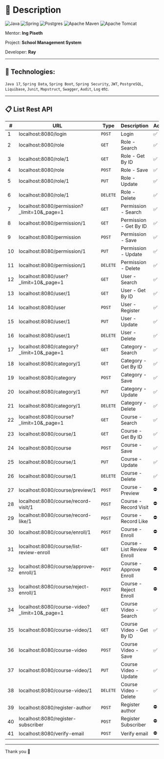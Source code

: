 # 🌱 Description

![Java](https://img.shields.io/badge/java-%23ED8B00.svg?style=for-the-badge&logo=openjdk&logoColor=white)
![Spring](https://img.shields.io/badge/spring-%236DB33F.svg?style=for-the-badge&logo=spring&logoColor=white)
![Postgres](https://img.shields.io/badge/postgres-%23316192.svg?style=for-the-badge&logo=postgresql&logoColor=white)
![Apache Maven](https://img.shields.io/badge/Apache%20Maven-C71A36?style=for-the-badge&logo=Apache%20Maven&logoColor=white)
![Apache Tomcat](https://img.shields.io/badge/apache%20tomcat-%23F8DC75.svg?style=for-the-badge&logo=apache-tomcat&logoColor=black)

Mentor: **Ing Piseth**

Project: **School Management System**

Developer: **Ray**

---

## 🔬 Technologies:
`Java 17`, `Spring Data`, `Spring Boot`, `Spring Security`, `JWT`, `PostgreSQL`, `Liquibase`, `Junit`, `Mapstruct`, `Swagger`, `Audit`, `Log` etc.

---

## 📋 List Rest API

| # | URL | Type | Description | Active |
| - | - | - | - | - |
| 1 | localhost:8080/login | `POST` | Login | ✅ |
| 2 | localhost:8080/role | `GET` | Role  - Search | ✅ |
| 3 | localhost:8080/role/1 | `GET` | Role - Get By ID | ✅ |
| 4 | localhost:8080/role | `POST` | Role - Save | ✅ |
| 5 | localhost:8080/role/1 | `PUT` | Role - Update | ✅ |
| 6 | localhost:8080/role/1 | `DELETE` | Role - Delete | ✅ |
| 7 | localhost:8080/permission?_limit=10&_page=1 | `GET` | Permission  - Search | ✅ |
| 8 | localhost:8080/permission/1 | `GET` | Permission - Get By ID | ✅ |
| 9 | localhost:8080/permission | `POST` | Permission - Save | ✅ |
| 10 | localhost:8080/permission/1 | `PUT` | Permission - Update | ✅ |
| 11 | localhost:8080/permission/1 | `DELETE` | Permission - Delete | ✅ |
| 12 | localhost:8080/user?_limit=10&_page=1 | `GET` | User  - Search | ✅ |
| 13 | localhost:8080/user/1 | `GET` | User - Get By ID | ✅ |
| 14 | localhost:8080/user | `POST` | User - Register | ✅ |
| 15 | localhost:8080/user/1 | `PUT` | User - Update | ✅ |
| 16 | localhost:8080/user/1 | `DELETE` | User - Delete | ✅ |
| 17 | localhost:8080/category?_limit=10&_page=1 | `GET` | Category  - Search | ✅ |
| 18 | localhost:8080/category/1 | `GET` | Category - Get By ID | ✅ |
| 19 | localhost:8080/category | `POST` | Category - Save | ✅ |
| 20 | localhost:8080/category/1 | `PUT` | Category - Update | ✅ |
| 21 | localhost:8080/category/1 | `DELETE` | Category - Delete | ✅ |
| 22 | localhost:8080/course?_limit=10&_page=1 | `GET` | Course  - Search | ✅ |
| 23 | localhost:8080/course/1 | `GET` | Course - Get By ID | ✅ |
| 24 | localhost:8080/course | `POST` | Course - Save | ✅ |
| 25 | localhost:8080/course/1 | `PUT` | Course - Update | ✅ |
| 26 | localhost:8080/course/1 | `DELETE` | Course - Delete | ✅ |
| 27 | localhost:8080/course/preview/1 | `POST` | Course - Preview | ⛔ |
| 28 | localhost:8080/course/record-visit/1 | `POST` | Course - Record Visit | ⛔ |
| 29 | localhost:8080/course/record-like/1 | `POST` | Course - Record Like | ⛔ |
| 30 | localhost:8080/course/enroll/1 | `POST` | Course - Enroll | ⛔ |
| 31 | localhost:8080/course/list-review-enroll | `GET` | Course - List Review Enroll | ⛔ |
| 32 | localhost:8080/course/approve-enroll/1 | `POST` | Course - Approve Enroll | ⛔ |
| 33 | localhost:8080/course/reject-enroll/1 | `POST` | Course - Reject Enroll | ⛔ |
| 34 | localhost:8080/course-video?_limit=10&_page=1 | `GET` | Course Video  - Search | ✅ |
| 35 | localhost:8080/course-video/1 | `GET` | Course Video - Get By ID | ✅ |
| 36 | localhost:8080/course-video | `POST` | Course Video - Save | ✅ |
| 37 | localhost:8080/course-video/1 | `PUT` | Course Video - Update | ✅ |
| 38 | localhost:8080/course-video/1 | `DELETE` | Course Video - Delete | ✅ |
| 39 | localhost:8080/register-author | `POST` | Register author | ⛔ |
| 40 | localhost:8080/register-subscriber | `POST` | Register Subscriber | ⛔ |
| 41 | localhost:8080/verify-email | `POST` | Verify email | ⛔ |

---

Thank you 🤗